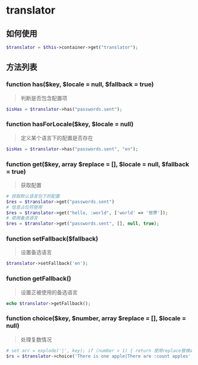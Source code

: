 # translator
## 如何使用
```php
$translator = $this->container->get("translator");
```

## 方法列表
### function has($key, $locale = null, $fallback = true)
> 判断是否包含配置项
```php
$isHas = $translator->has("passwords.sent");
```

### function hasForLocale($key, $locale = null)
> 定义某个语言下的配置是否存在
```php
$isHas = $translator->has("passwords.sent", "en");
```


### function get($key, array $replace = [], $locale = null, $fallback = true)
> 获取配置
```php
# 获取默认语言包下的配置
$res = $translator->get("passwords.sent")
# 信息占位符使用
$res = $translator->get("hello, :world", ['world' => '世界']);
# 使用备选语言
$res = $translator->get("passwords.sent", [], null, true);
```


### function setFallback($fallback)
> 设置备选语言
```php 
$translator->setFallback('en');
```

### function getFallback()
> 设置正被使用的备选语言
```php 
echo $translator->getFallback();
```


### function choice($key, $number, array $replace = [], $locale = null)
> 处理复数情况
```php
# set arr = explode('|', key); if (number > 1) { return 使用replace替换arr[1];} else {return arr[0]}
$rs = $translator->choice('There is one apple|There are :count apples',2,array('count' => 5));
```

